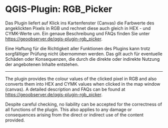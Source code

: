 # QGIS-Plugin: RGB_Picker

Das Plugin liefert auf Klick ins Kartenfenster (Canvas) die Farbwerte des angeklickten Pixels in RGB und rechnet diese auch gleich in HEX - und CYMK-Werte um. Ein genaue Beschreibung und FAQs  finden Sie unter https://geoobserver.de/qgis-plugin-rgb_picker.

Eine Haftung für die Richtigkeit aller Funktionen des Plugins kann trotz sorgfältiger Prüfung nicht übernommen werden. Das gilt auch für eventuelle Schäden oder Konsequenzen, die durch die direkte oder indirekte Nutzung der angebotenen Inhalte entstehen.

------------------------

The plugin provides the colour values of the clicked pixel in RGB and also converts them into HEX and CYMK values when clicked in the map window (canvas). A detailed description and FAQs can be found at https://geoobserver.de/qgis-plugin-rgb_picker.

Despite careful checking, no liability can be accepted for the correctness of all functions of the plugin. This also applies to any damage or consequences arising from the direct or indirect use of the content provided.